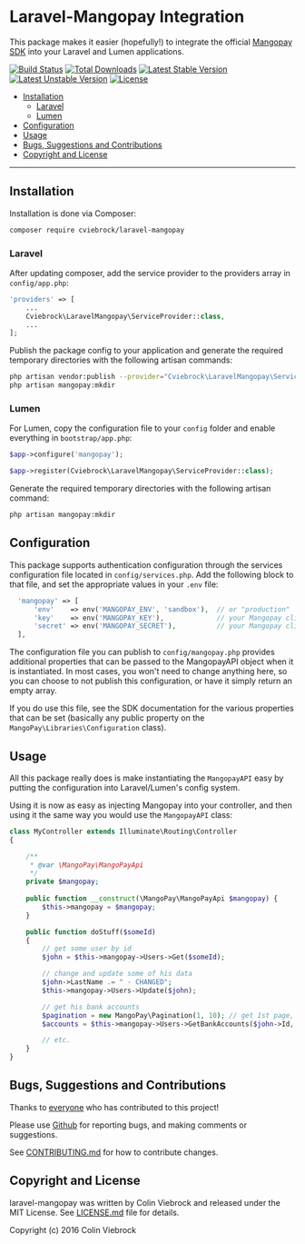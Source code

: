 # Laravel-Mangopay Integration

This package makes it easier (hopefully!) to integrate the official
[Mangopay SDK](https://github.com/Mangopay/mangopay2-php-sdk) into your Laravel and Lumen applications.

[![Build Status](https://travis-ci.org/cviebrock/laravel-mangopay.svg?branch=master&format=flat)](https://travis-ci.org/cviebrock/laravel-mangopay)
[![Total Downloads](https://poser.pugx.org/cviebrock/laravel-mangopay/downloads?format=flat)](https://packagist.org/packages/cviebrock/laravel-mangopay)
[![Latest Stable Version](https://poser.pugx.org/cviebrock/laravel-mangopay/v/stable?format=flat)](https://packagist.org/packages/cviebrock/laravel-mangopay)
[![Latest Unstable Version](https://poser.pugx.org/cviebrock/laravel-mangopay/v/unstable?format=flat)](https://packagist.org/packages/cviebrock/laravel-mangopay)
[![License](https://poser.pugx.org/cviebrock/laravel-mangopay/license?format=flat)](https://packagist.org/packages/cviebrock/laravel-mangopay)

* [Installation](#installation)
  * [Laravel](#laravel)
  * [Lumen](#lumen)
* [Configuration](#configuration)
* [Usage](#usage)
* [Bugs, Suggestions and Contributions](#bugs-suggestions-and-contributions)
* [Copyright and License](#copyright-and-license)
  
---


## Installation

Installation is done via Composer:

```sh
composer require cviebrock/laravel-mangopay
```

### Laravel

After updating composer, add the service provider to the providers array in `config/app.php`:

```php
'providers' => [
    ...
    Cviebrock\LaravelMangopay\ServiceProvider::class,
    ...
];
```

Publish the package config to your application and generate the required
temporary directories with the following artisan commands:

```sh
php artisan vendor:publish --provider="Cviebrock\LaravelMangopay\ServiceProvider"
php artisan mangopay:mkdir  
```


### Lumen

For Lumen, copy the configuration file to your `config` folder and enable 
everything in `bootstrap/app.php`:

```php
$app->configure('mangopay');

$app->register(Cviebrock\LaravelMangopay\ServiceProvider::class);
```

Generate the required temporary directories with the following artisan command:

```sh
php artisan mangopay:mkdir  
```


## Configuration

This package supports authentication configuration through the services configuration file located
in `config/services.php`. Add the following block to that file, and set the appropriate
values in your `.env` file:

```php
  'mangopay' => [
      'env'    => env('MANGOPAY_ENV', 'sandbox'),  // or "production"
      'key'    => env('MANGOPAY_KEY'),             // your Mangopay client ID
      'secret' => env('MANGOPAY_SECRET'),          // your Mangopay client password
  ],
```

The configuration file you can publish to `config/mangopay.php` provides additional
properties that can be passed to the MangopayAPI object when it is instantiated.  In
most cases, you won't need to change anything here, so you can choose to not publish this
configuration, or have it simply return an empty array.
  
If you do use this file, see the SDK documentation for the various properties that can be set
(basically any public property on the `MangoPay\Libraries\Configuration` class).



## Usage

All this package really does is make instantiating the `MangopayAPI` easy by 
putting the configuration into Laravel/Lumen's config system.

Using it is now as easy as injecting Mangopay into your controller, and then 
using it the same way you would use the `MangopayAPI` class:
  
```php
class MyController extends Illuminate\Routing\Controller
{

    /**
     * @var \MangoPay\MangoPayApi
     */
    private $mangopay;
    
    public function __construct(\MangoPay\MangoPayApi $mangopay) {
        $this->mangopay = $mangopay;
    }

    public function doStuff($someId)
    {
        // get some user by id
        $john = $this->mangopay->Users->Get($someId);

        // change and update some of his data
        $john->LastName .= " - CHANGED";
        $this->mangopay->Users->Update($john);

        // get his bank accounts
        $pagination = new MangoPay\Pagination(1, 10); // get 1st page, 10 items per page
        $accounts = $this->mangopay->Users->GetBankAccounts($john->Id, $pagination);

        // etc.
    }
}
```



## Bugs, Suggestions and Contributions

Thanks to [everyone](/cviebrock/laravel-mangopay/graphs/contributors) who has contributed 
to this project!

Please use [Github](https://github.com/cviebrock/laravel-mangopay) for reporting bugs, 
and making comments or suggestions.
 
See [CONTRIBUTING.md](CONTRIBUTING.md) for how to contribute changes.



## Copyright and License

laravel-mangopay was written by Colin Viebrock and released under the MIT License. 
See [LICENSE.md](LICENSE.md) file for details.

Copyright (c) 2016 Colin Viebrock
